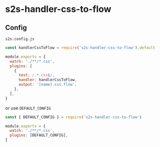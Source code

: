# s2s-handler-css-to-flow

## Config

`s2s.config.js`

```js
const handlerCssToFlow = require('s2s-handler-css-to-flow').default

module.exports = {
  watch: './**/*.css',
  plugins: [
    {
      test: /.*.css$/,
      handler: handlerCssToFlow,
      output: '[name].css.flow',
    },
  ],
}
```

or use `DEFAULT_CONFIG`

```js
const { DEFAULT_CONFIG } = require('s2s-handler-css-to-flow')

module.exports = {
  watch: './**/*.css',
  plugins: [DEFAULT_CONFIG],
}
```

